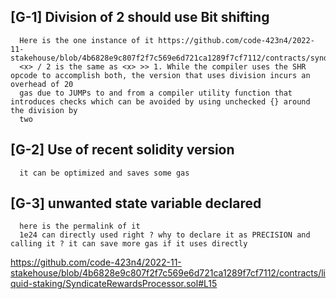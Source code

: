 ## [G-1] Division of 2 should use Bit shifting
      Here is the one instance of it https://github.com/code-423n4/2022-11-stakehouse/blob/4b6828e9c807f2f7c569e6d721ca1289f7cf7112/contracts/syndicate/Syndicate.sol#L378
      <x> / 2 is the same as <x> >> 1. While the compiler uses the SHR opcode to accomplish both, the version that uses division incurs an overhead of 20 
      gas due to JUMPs to and from a compiler utility function that introduces checks which can be avoided by using unchecked {} around the division by 
      two
## [G-2] Use of recent solidity version
      it can be optimized and saves some gas 

## [G-3] unwanted state variable declared
      here is the permalink of it 
      1e24 can directly used right ? why to declare it as PRECISION and calling it ? it can save more gas if it uses directly
https://github.com/code-423n4/2022-11-stakehouse/blob/4b6828e9c807f2f7c569e6d721ca1289f7cf7112/contracts/liquid-staking/SyndicateRewardsProcessor.sol#L15